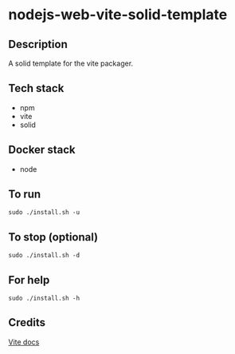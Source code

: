 # nodejs-web-vite-solid-template

## Description
A solid template for the vite packager.

## Tech stack
- npm
- vite
- solid

## Docker stack
- node

## To run
`sudo ./install.sh -u`

## To stop (optional)
`sudo ./install.sh -d`

## For help
`sudo ./install.sh -h`

## Credits
[Vite docs](https://vitejs.dev/guide/)
